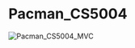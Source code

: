 # Pacman_CS5004

![Pacman_CS5004_MVC](https://user-images.githubusercontent.com/77944820/130314673-0947a0a2-ef6d-4ec0-9cb3-2bd68578d5f6.png)
